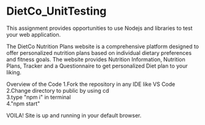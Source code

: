 ﻿# DietCo_UnitTesting <br>

This assignment provides opportunities to use Nodejs and libraries to test your web application.<br>

The DietCo Nutrition Plans website is a comprehensive platform designed to offer personalized nutrition plans based on individual dietary preferences and fitness goals. The website provides Nutrition Information, Nutrition Plans, Tracker and a Questionnaire to get personalized Diet plan to your liking.<br>

Overview of the Code 
1.Fork the repository in any IDE like VS Code<br>
 2.Change directory to public by using cd<br>
 3.type "npm i" in terminal <br>
4."npm start"<br>

VOILA! Site is up and running in your default browser.<br>

